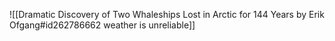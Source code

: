 ![[Dramatic Discovery of Two Whaleships Lost in Arctic for 144 Years by Erik Ofgang#id262786662 weather is unreliable]]

